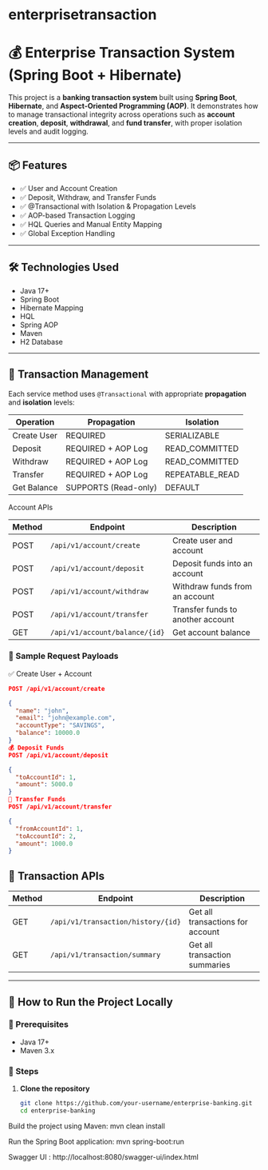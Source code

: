 # enterprisetransaction

# 💰 Enterprise Transaction System (Spring Boot + Hibernate)

This project is a **banking transaction system** built using **Spring Boot**, **Hibernate**, and **Aspect-Oriented Programming (AOP)**. It demonstrates how to manage transactional integrity across operations such as **account creation**, **deposit**, **withdrawal**, and **fund transfer**, with proper isolation levels and audit logging.

---

## 📦 Features

- ✅ User and Account Creation  
- ✅ Deposit, Withdraw, and Transfer Funds  
- ✅ @Transactional with Isolation & Propagation Levels  
- ✅ AOP-based Transaction Logging  
- ✅ HQL Queries and Manual Entity Mapping  
- ✅ Global Exception Handling  

---

## 🛠️ Technologies Used

- Java 17+
- Spring Boot
- Hibernate Mapping
- HQL
- Spring AOP
- Maven
- H2 Database

---

## 🔁 Transaction Management

Each service method uses `@Transactional` with appropriate **propagation** and **isolation** levels:

| Operation      | Propagation         | Isolation          |
|----------------|---------------------|--------------------|
| Create User    | REQUIRED            | SERIALIZABLE       |
| Deposit        | REQUIRED + AOP Log  | READ_COMMITTED     |
| Withdraw       | REQUIRED + AOP Log  | READ_COMMITTED     |
| Transfer       | REQUIRED + AOP Log  | REPEATABLE_READ    |
| Get Balance    | SUPPORTS (Read-only)| DEFAULT            |


Account APIs

| Method | Endpoint                          | Description                     |
|--------|-----------------------------------|---------------------------------|
| POST   | `/api/v1/account/create`          | Create user and account         |
| POST   | `/api/v1/account/deposit`         | Deposit funds into an account   |
| POST   | `/api/v1/account/withdraw`        | Withdraw funds from an account  |
| POST   | `/api/v1/account/transfer`        | Transfer funds to another account |
| GET    | `/api/v1/account/balance/{id}`    | Get account balance              |

### 🔄 Sample Request Payloads

✅ Create User + Account
```json
POST /api/v1/account/create

{
  "name": "john",
  "email": "john@example.com",
  "accountType": "SAVINGS",
  "balance": 10000.0
}
💰 Deposit Funds
POST /api/v1/account/deposit

{
  "toAccountId": 1,
  "amount": 5000.0
}
🔁 Transfer Funds
POST /api/v1/account/transfer

{
  "fromAccountId": 1,
  "toAccountId": 2,
  "amount": 1000.0
}
```

## 📄 Transaction APIs

| Method | Endpoint                                 | Description                          |
|--------|------------------------------------------|--------------------------------------|
| GET    | `/api/v1/transaction/history/{id}`       | Get all transactions for account     |
| GET    | `/api/v1/transaction/summary`            | Get all transaction summaries        |

---

## 🏃 How to Run the Project Locally

### 🔧 Prerequisites
- Java 17+
- Maven 3.x

### 🧪 Steps

1. **Clone the repository**
   ```bash
   git clone https://github.com/your-username/enterprise-banking.git
   cd enterprise-banking

Build the project using Maven:
mvn clean install

Run the Spring Boot application:
mvn spring-boot:run

Swagger UI : http://localhost:8080/swagger-ui/index.html 

